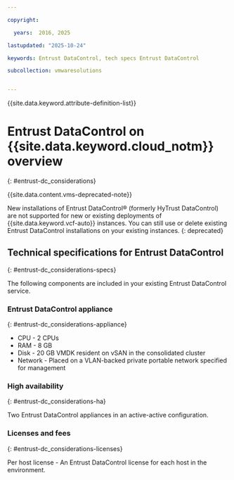 ```yaml
---

copyright:

  years:  2016, 2025

lastupdated: "2025-10-24"

keywords: Entrust DataControl, tech specs Entrust DataControl

subcollection: vmwaresolutions


---
```


{{site.data.keyword.attribute-definition-list}}

# Entrust DataControl on {{site.data.keyword.cloud_notm}} overview
{: #entrust-dc_considerations}

{{site.data.content.vms-deprecated-note}}

New installations of Entrust DataControl® (formerly HyTrust DataControl) are not supported for new or existing deployments of {{site.data.keyword.vcf-auto}} instances. You can still use or delete existing Entrust DataControl installations on your existing instances.
{: deprecated}

## Technical specifications for Entrust DataControl
{: #entrust-dc_considerations-specs}

The following components are included in your existing Entrust DataControl service.

### Entrust DataControl appliance
{: #entrust-dc_considerations-appliance}

* CPU - 2 CPUs
* RAM - 8 GB
* Disk - 20 GB VMDK resident on vSAN in the consolidated cluster
* Network - Placed on a VLAN-backed private portable network specified for management

### High availability
{: #entrust-dc_considerations-ha}

Two Entrust DataControl appliances in an active-active configuration.

### Licenses and fees
{: #entrust-dc_considerations-licenses}

Per host license - An Entrust DataControl license for each host in the environment.
